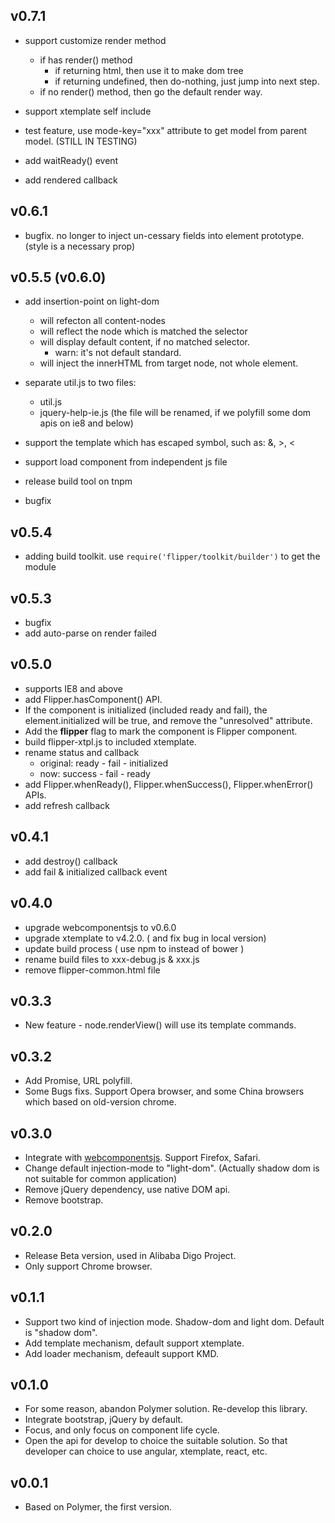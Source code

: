 ## v0.7.1
- support customize render method
    - if has render() method
        - if returning html, then use it to make dom tree
        - if returning undefined, then do-nothing, just jump into next step.
    - if no render() method, then go the default render way.

- support xtemplate self include
- test feature, use mode-key="xxx" attribute to get model from parent model. (STILL IN TESTING)
- add waitReady() event
- add rendered callback

## v0.6.1
- bugfix. no longer to  inject un-cessary fields into element prototype. (style is a necessary prop)

## v0.5.5 (v0.6.0)
- add <content> insertion-point on light-dom
    - <content> will refecton all content-nodes
    - <content select="[selector]"></content> will reflect the node which is matched the selector
    - <content select="[selector]" default="..html.."></content> will display default content, if no matched selector.
        * warn: it's not default standard.
    - <content select="[selector]" inner> will inject the innerHTML from target node, not whole element.

- separate util.js to two files:
    - util.js
    - jquery-help-ie.js (the file will be renamed, if we polyfill some dom apis on ie8 and below)

- support the template which has escaped symbol, such as: &, >, <
- support load component from independent js file
- release build tool on tnpm
- bugfix

## v0.5.4
- adding build toolkit. use `require('flipper/toolkit/builder')` to get the module

## v0.5.3
- bugfix
- add auto-parse on render failed

## v0.5.0
- supports IE8 and above
- add Flipper.hasComponent() API.
- If the component is initialized (included ready and fail), the element.initialized will be true, and remove the "unresolved" attribute.
- Add the __flipper__ flag to mark the component is Flipper component.
- build flipper-xtpl.js to included xtemplate.
- rename status and callback
    + original: ready - fail - initialized
    + now: success - fail - ready
- add Flipper.whenReady(), Flipper.whenSuccess(), Flipper.whenError() APIs.
- add refresh callback

## v0.4.1
- add destroy() callback
- add fail & initialized callback event

## v0.4.0
- upgrade webcomponentsjs to v0.6.0
- upgrade xtemplate to v4.2.0. ( and fix bug in local version)
- update build process ( use npm to instead of bower )
- rename build files to xxx-debug.js & xxx.js
- remove flipper-common.html file

## v0.3.3
- New feature - node.renderView() will use its template commands.

## v0.3.2
- Add Promise, URL polyfill.
- Some Bugs fixs. Support Opera browser, and some China browsers which based on old-version chrome.

## v0.3.0
- Integrate with [webcomponentsjs](https://github.com/webcomponents/webcomponentsjs). Support Firefox, Safari.
- Change default injection-mode to "light-dom". (Actually shadow dom is not suitable for common application)
- Remove jQuery dependency, use native DOM api.
- Remove bootstrap.

## v0.2.0
- Release Beta version, used in Alibaba Digo Project.
- Only support Chrome browser.

## v0.1.1
- Support two kind of injection mode. Shadow-dom and light dom. Default is "shadow dom".
- Add template mechanism, default support xtemplate.
- Add loader mechanism, defeault support KMD.

## v0.1.0
- For some reason, abandon Polymer solution. Re-develop this library.
- Integrate bootstrap, jQuery by default.
- Focus, and only focus on component life cycle.
- Open the api for develop to choice the suitable solution. So that developer can choice to use angular, xtemplate, react, etc.

## v0.0.1
- Based on Polymer, the first version.
